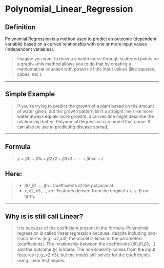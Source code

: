 # Polynomial_Linear_Regression
## Definition
Polynomial Regression is a method used to predict an outcome (dependent variable) based on a curved relationship with one or more input values (independent variables).
> Imagine you want to draw a smooth curve through scattered points on a graph—this method allows you to do that by creating a mathematical equation with powers of the input values (like squares, cubes, etc.).
---

## Simple Example
>If you're trying to predict the growth of a plant based on the amount of water given, but the growth pattern isn't a straight line (like more water always equals more growth), a curved line might describe the relationship better. Polynomial Regression can model that curve.
>It can also be use in predicting disease spread, 
---

## Formula
> $y=β 
0
​
 +β 
1
​
 x+β 
2
​
 x 
2
 +β 
3
​
 x 
3
 +⋯+β 
n
​
 x 
n
 +ϵ$

## Here:
> + β0 ,β1 ,…,βn : Coefficients of the polynomial.
> + $x,x 
2
 ,x 
3
 ,…,x 
n$ : Features derived from the original 
𝑥
x.
> ϵ: Error term.
---
## Why is is still call Linear?
> It is because of the coefficient present in the formula. Polynomial regression is called linear regression because, despite including non-linear terms (e.g., 
𝑥2,𝑥3), the model is linear in the parameters (coefficients). The relationship between the coefficients (𝛽0,𝛽1,𝛽2,…) and the outcome (𝑦) is linear.
> The non-linearity comes from the input features (e.g.,𝑥2,𝑥3), but the model still solves for the coefficients using linear techniques.










